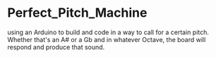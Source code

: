 # Perfect_Pitch_Machine
using an Arduino to build and code in a way to call for a certain pitch. Whether that's an A# or a Gb and in whatever Octave, the board will respond and produce that sound.
